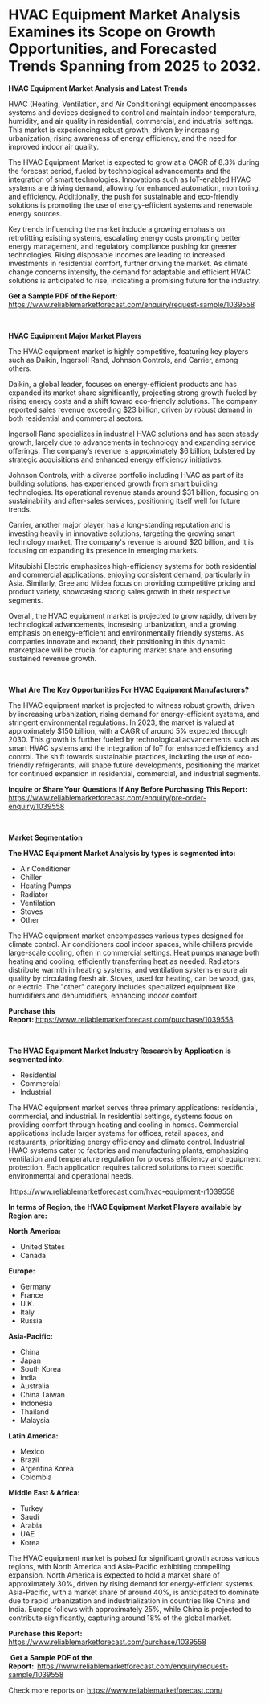 <p><h1>HVAC Equipment Market Analysis Examines its Scope on Growth Opportunities, and Forecasted Trends Spanning from 2025 to 2032.</h1></p><p><strong>HVAC Equipment Market Analysis and Latest Trends</strong></p>
<p><p>HVAC (Heating, Ventilation, and Air Conditioning) equipment encompasses systems and devices designed to control and maintain indoor temperature, humidity, and air quality in residential, commercial, and industrial settings. This market is experiencing robust growth, driven by increasing urbanization, rising awareness of energy efficiency, and the need for improved indoor air quality.</p><p>The HVAC Equipment Market is expected to grow at a CAGR of 8.3% during the forecast period, fueled by technological advancements and the integration of smart technologies. Innovations such as IoT-enabled HVAC systems are driving demand, allowing for enhanced automation, monitoring, and efficiency. Additionally, the push for sustainable and eco-friendly solutions is promoting the use of energy-efficient systems and renewable energy sources.</p><p>Key trends influencing the market include a growing emphasis on retrofitting existing systems, escalating energy costs prompting better energy management, and regulatory compliance pushing for greener technologies. Rising disposable incomes are leading to increased investments in residential comfort, further driving the market. As climate change concerns intensify, the demand for adaptable and efficient HVAC solutions is anticipated to rise, indicating a promising future for the industry.</p></p>
<p><strong>Get a Sample PDF of the Report:&nbsp;</strong> <a href="https://www.reliablemarketforecast.com/enquiry/request-sample/1039558?utm_campaign=2274&utm_medium=2&utm_source=Github&utm_content=ia&utm_term=21022025&utm_id=hvac-equipment">https://www.reliablemarketforecast.com/enquiry/request-sample/1039558</a></p>
<p>&nbsp;</p>
<p><strong>HVAC Equipment Major Market Players</strong></p>
<p><p>The HVAC equipment market is highly competitive, featuring key players such as Daikin, Ingersoll Rand, Johnson Controls, and Carrier, among others. </p><p>Daikin, a global leader, focuses on energy-efficient products and has expanded its market share significantly, projecting strong growth fueled by rising energy costs and a shift toward eco-friendly solutions. The company reported sales revenue exceeding $23 billion, driven by robust demand in both residential and commercial sectors.</p><p>Ingersoll Rand specializes in industrial HVAC solutions and has seen steady growth, largely due to advancements in technology and expanding service offerings. The company’s revenue is approximately $6 billion, bolstered by strategic acquisitions and enhanced energy efficiency initiatives.</p><p>Johnson Controls, with a diverse portfolio including HVAC as part of its building solutions, has experienced growth from smart building technologies. Its operational revenue stands around $31 billion, focusing on sustainability and after-sales services, positioning itself well for future trends.</p><p>Carrier, another major player, has a long-standing reputation and is investing heavily in innovative solutions, targeting the growing smart technology market. The company's revenue is around $20 billion, and it is focusing on expanding its presence in emerging markets.</p><p>Mitsubishi Electric emphasizes high-efficiency systems for both residential and commercial applications, enjoying consistent demand, particularly in Asia. Similarly, Gree and Midea focus on providing competitive pricing and product variety, showcasing strong sales growth in their respective segments.</p><p>Overall, the HVAC equipment market is projected to grow rapidly, driven by technological advancements, increasing urbanization, and a growing emphasis on energy-efficient and environmentally friendly systems. As companies innovate and expand, their positioning in this dynamic marketplace will be crucial for capturing market share and ensuring sustained revenue growth.</p></p>
<p>&nbsp;</p>
<p><strong>What Are The Key Opportunities For HVAC Equipment Manufacturers?</strong></p>
<p><p>The HVAC equipment market is projected to witness robust growth, driven by increasing urbanization, rising demand for energy-efficient systems, and stringent environmental regulations. In 2023, the market is valued at approximately $150 billion, with a CAGR of around 5% expected through 2030. This growth is further fueled by technological advancements such as smart HVAC systems and the integration of IoT for enhanced efficiency and control. The shift towards sustainable practices, including the use of eco-friendly refrigerants, will shape future developments, positioning the market for continued expansion in residential, commercial, and industrial segments.</p></p>
<p><strong>Inquire or Share Your Questions If Any Before Purchasing This Report:</strong> <a href="https://www.reliablemarketforecast.com/enquiry/pre-order-enquiry/1039558?utm_campaign=2274&utm_medium=2&utm_source=Github&utm_content=ia&utm_term=21022025&utm_id=hvac-equipment">https://www.reliablemarketforecast.com/enquiry/pre-order-enquiry/1039558</a></p>
<p>&nbsp;</p>
<p><strong>Market Segmentation</strong></p>
<p><strong>The HVAC Equipment Market Analysis by types is segmented into:</strong></p>
<p><ul><li>Air Conditioner</li><li>Chiller</li><li>Heating Pumps</li><li>Radiator</li><li>Ventilation</li><li>Stoves</li><li>Other</li></ul></p>
<p><p>The HVAC equipment market encompasses various types designed for climate control. Air conditioners cool indoor spaces, while chillers provide large-scale cooling, often in commercial settings. Heat pumps manage both heating and cooling, efficiently transferring heat as needed. Radiators distribute warmth in heating systems, and ventilation systems ensure air quality by circulating fresh air. Stoves, used for heating, can be wood, gas, or electric. The "other" category includes specialized equipment like humidifiers and dehumidifiers, enhancing indoor comfort.</p></p>
<p><strong>Purchase this Report:&nbsp;</strong><a href="https://www.reliablemarketforecast.com/purchase/1039558?utm_campaign=2274&utm_medium=2&utm_source=Github&utm_content=ia&utm_term=21022025&utm_id=hvac-equipment">https://www.reliablemarketforecast.com/purchase/1039558</a></p>
<p>&nbsp;</p>
<p><strong>The HVAC Equipment Market Industry Research by Application is segmented into:</strong></p>
<p><ul><li>Residential</li><li>Commercial</li><li>Industrial</li></ul></p>
<p><p>The HVAC equipment market serves three primary applications: residential, commercial, and industrial. In residential settings, systems focus on providing comfort through heating and cooling in homes. Commercial applications include larger systems for offices, retail spaces, and restaurants, prioritizing energy efficiency and climate control. Industrial HVAC systems cater to factories and manufacturing plants, emphasizing ventilation and temperature regulation for process efficiency and equipment protection. Each application requires tailored solutions to meet specific environmental and operational needs.</p></p>
<p><a href="https://www.reliablemarketforecast.com/hvac-equipment-r1039558?utm_campaign=2274&utm_medium=2&utm_source=Github&utm_content=ia&utm_term=21022025&utm_id=hvac-equipment">&nbsp;https://www.reliablemarketforecast.com/hvac-equipment-r1039558</a></p>
<p><strong>In terms of Region, the HVAC Equipment Market Players available by Region are:</strong></p>
<p>
    <p> <strong> North America: </strong>
        <ul>
            <li>United States</li>
            <li>Canada</li>
        </ul>
        </p> 
    <p> <strong> Europe: </strong>
        <ul>
            <li>Germany</li>
            <li>France</li>
            <li>U.K.</li>
            <li>Italy</li>
            <li>Russia</li>
        </ul>
        </p> 
    <p> <strong> Asia-Pacific: </strong>
        <ul>
            <li>China</li>
            <li>Japan</li>
            <li>South Korea</li>
            <li>India</li>
            <li>Australia</li>
            <li>China Taiwan</li>
            <li>Indonesia</li>
            <li>Thailand</li>
            <li>Malaysia</li>
        </ul>
        </p> 
    <p> <strong> Latin America: </strong>
        <ul>
            <li>Mexico</li>
            <li>Brazil</li>
            <li>Argentina Korea</li>
            <li>Colombia</li>
        </ul>
        </p> 
    <p> <strong> Middle East & Africa: </strong>
        <ul>
            <li>Turkey</li>
            <li>Saudi</li>
            <li>Arabia</li>
            <li>UAE</li>
            <li>Korea</li>
        </ul>
    </p>
    </p>
<p><p>The HVAC equipment market is poised for significant growth across various regions, with North America and Asia-Pacific exhibiting compelling expansion. North America is expected to hold a market share of approximately 30%, driven by rising demand for energy-efficient systems. Asia-Pacific, with a market share of around 40%, is anticipated to dominate due to rapid urbanization and industrialization in countries like China and India. Europe follows with approximately 25%, while China is projected to contribute significantly, capturing around 18% of the global market.</p></p>
<p><strong>Purchase this Report: </strong><a href="https://www.reliablemarketforecast.com/purchase/1039558?utm_campaign=2274&utm_medium=2&utm_source=Github&utm_content=ia&utm_term=21022025&utm_id=hvac-equipment">https://www.reliablemarketforecast.com/purchase/1039558</a></p>
<p>&nbsp;<strong>Get a Sample PDF of the Report:&nbsp;&nbsp;</strong><a href="https://www.reliablemarketforecast.com/enquiry/request-sample/1039558?utm_campaign=2274&utm_medium=2&utm_source=Github&utm_content=ia&utm_term=21022025&utm_id=hvac-equipment">https://www.reliablemarketforecast.com/enquiry/request-sample/1039558</a></p>
<p><strong></strong></p>
<p>Check more reports on <a href="https://www.reliablemarketforecast.com/?utm_campaign=2274&utm_medium=2&utm_source=Github&utm_content=ia&utm_term=21022025&utm_id=hvac-equipment">https://www.reliablemarketforecast.com/</a></p>
